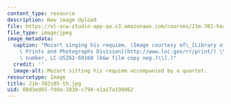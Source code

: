```yaml
---
content_type: resource
description: New image Upload
file: https://ol-ocw-studio-app-qa.s3.amazonaws.com/courses/21m-302-harmony-and-counterpoint-ii-spring-2005/08d3ed65fdda1816c794e1a17a198d62_21m-302s05-th.jpg
file_type: image/jpeg
image_metadata:
  caption: "Mozart singing his requiem. (Image courtesy of\_[Library of Congress,\
    \ Prints and Photographs Division](http://www.loc.gov/rr/print/) \\[reproduction\
    \ number, LC-USZ62-69168 (b&w film copy neg.)\\].)"
  credit: ''
  image-alt: Mozart sitting his requiem accompanied by a quartet.
resourcetype: Image
title: 21m-302s05-th.jpg
uid: 08d3ed65-fdda-1816-c794-e1a17a198d62
---
```

